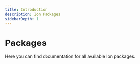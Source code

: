 ```yaml
---
title: Introduction
description: Ion Packages
sidebarDepth: 1
---
```


# Packages

Here you can find documentation for all available Ion packages.

